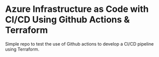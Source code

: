 # Azure Infrastructure as Code with CI/CD Using Github Actions & Terraform

Simple repo to test the use of Github actions to develop a CI/CD pipeline using Terraform.